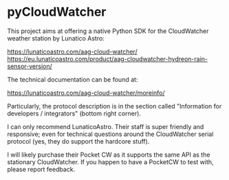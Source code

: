 # pyCloudWatcher

This project aims at offering a native Python SDK for the CloudWatcher weather station by Lunatico Astro:

https://lunaticoastro.com/aag-cloud-watcher/
https://eu.lunaticoastro.com/product/aag-cloudwatcher-hydreon-rain-sensor-version/

The technical documentation can be found at:

https://lunaticoastro.com/aag-cloud-watcher/moreinfo/

Particularly, the protocol description is in the section called "Information for developers / integrators" (bottom right corner).

I can only recommend LunaticoAstro. Their staff is super friendly and responsive; even for technical questions around the CloudWatcher serial protocol (yes, they do support the hardcore stuff).

I will likely purchase their Pocket CW as it supports the same API as the stationary CloudWatcher. If you happen to have a PocketCW to test with, please report feedback.
